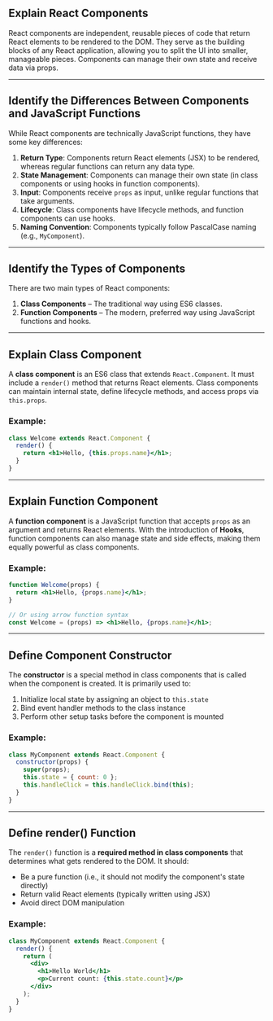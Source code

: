 ## Explain React Components

React components are independent, reusable pieces of code that return React elements to be rendered to the DOM. They serve as the building blocks of any React application, allowing you to split the UI into smaller, manageable pieces. Components can manage their own state and receive data via props.

---

## Identify the Differences Between Components and JavaScript Functions

While React components are technically JavaScript functions, they have some key differences:

1. **Return Type**: Components return React elements (JSX) to be rendered, whereas regular functions can return any data type.
2. **State Management**: Components can manage their own state (in class components or using hooks in function components).
3. **Input**: Components receive `props` as input, unlike regular functions that take arguments.
4. **Lifecycle**: Class components have lifecycle methods, and function components can use hooks.
5. **Naming Convention**: Components typically follow PascalCase naming (e.g., `MyComponent`).

---

## Identify the Types of Components

There are two main types of React components:

1. **Class Components** – The traditional way using ES6 classes.
2. **Function Components** – The modern, preferred way using JavaScript functions and hooks.

---

## Explain Class Component

A **class component** is an ES6 class that extends `React.Component`. It must include a `render()` method that returns React elements. Class components can maintain internal state, define lifecycle methods, and access props via `this.props`.

### Example:
```jsx
class Welcome extends React.Component {
  render() {
    return <h1>Hello, {this.props.name}</h1>;
  }
}
```

---

## Explain Function Component

A **function component** is a JavaScript function that accepts `props` as an argument and returns React elements. With the introduction of **Hooks**, function components can also manage state and side effects, making them equally powerful as class components.

### Example:
```jsx
function Welcome(props) {
  return <h1>Hello, {props.name}</h1>;
}

// Or using arrow function syntax
const Welcome = (props) => <h1>Hello, {props.name}</h1>;
```

---

## Define Component Constructor

The **constructor** is a special method in class components that is called when the component is created. It is primarily used to:

1. Initialize local state by assigning an object to `this.state`
2. Bind event handler methods to the class instance
3. Perform other setup tasks before the component is mounted

### Example:
```jsx
class MyComponent extends React.Component {
  constructor(props) {
    super(props);
    this.state = { count: 0 };
    this.handleClick = this.handleClick.bind(this);
  }
}
```

---

## Define render() Function

The `render()` function is a **required method in class components** that determines what gets rendered to the DOM. It should:

- Be a pure function (i.e., it should not modify the component's state directly)
- Return valid React elements (typically written using JSX)
- Avoid direct DOM manipulation

### Example:
```jsx
class MyComponent extends React.Component {
  render() {
    return (
      <div>
        <h1>Hello World</h1>
        <p>Current count: {this.state.count}</p>
      </div>
    );
  }
}
```
